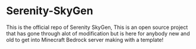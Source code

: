 # Serenity-SkyGen
This is the official repo of Serenity SkyGen, This is an open source project that has gone through alot of modification but is here for anybody new and old to get into Minecraft Bedrock server making with a template! 
